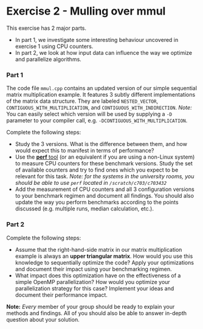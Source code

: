 # Exercise 2 - Mulling over mmul

This exercise has 2 major parts. 
- In part 1, we investigate some interesting behaviour uncovered in exercise 1 using CPU counters.
- In part 2, we look at how input data can influence the way we optimize and parallelize algorithms.

### Part 1

The code file `mmul.cpp` contains an updated version of our simple sequential matrix multiplication example.
It features 3 subtly different implementations of the matrix data structure. They are labeled `NESTED_VECTOR`, `CONTIGUOUS_WITH_MULTIPLICATION`, and `CONTIGUOUS_WITH_INDIRECTION`.
*Note:* You can easily select which version will be used by supplying a `-D` parameter to your compiler call, e.g. `-DCONTIGUOUS_WITH_MULTIPLICATION`.

Complete the following steps:
 - Study the 3 versions. What is the difference between them, and how would expect this to manifest in terms of performance?
 - Use the [**perf** tool](http://www.brendangregg.com/perf.html) (or an equivalent if you are using a non-Linux system) to measure CPU counters for these benchmark versions. Study the set of available counters and try to find ones which you expect to be relevant for this task. *Note: for the systems in the university rooms, you should be able to use `perf` located in `/scratch/c703/c703432`*
 - Add the measurement of CPU counters and all 3 configuration versions to your benchmark regimen and document all findings. You should also update the way you perform benchmarks according to the points discussed (e.g. multiple runs, median calculation, etc.).

### Part 2

Complete the following steps:
- Assume that the right-hand-side matrix in our matrix multiplication example is always an **upper triangular matrix**. How would you use this knowledge to sequentially optimize the code? Apply your optimizations and document their impact using your benchmarking regimen.
- What impact does this optimization have on the effectiveness of a simple OpenMP parallelization? How would you optimize your parallelization strategy for this case? Implement your ideas and document their performance impact.


**Note:**
*Every* member of your group should be ready to explain your methods and findings. All of you should also be able to answer in-depth question about your solution.



